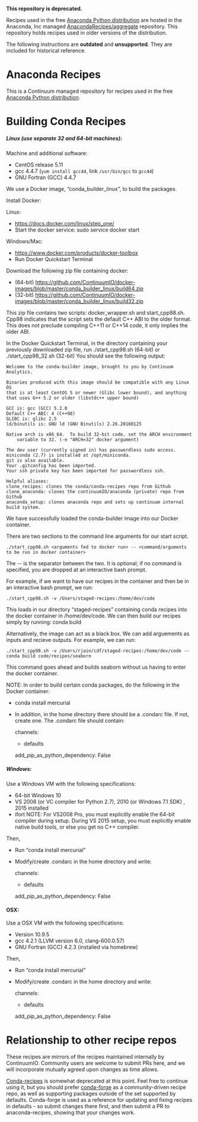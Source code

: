 **This repository is deprecated.**

Recipes used in the free 
[Anaconda Python distribution](https://www.continuum.io/downloads) are hosted 
in the Anaconda, Inc managed 
[AnacondaRecipes/aggregate](https://github.com/AnacondaRecipes/aggregate)
repository. This repository holds recipes used in older versions of the distribution.

The following instructions are **outdated** and **unsupported**. 
They are included for historical reference.

Anaconda Recipes
================

This is a Continuum managed repository for recipes used in the
free [Anaconda Python distribution](https://www.continuum.io/downloads).

Building Conda Recipes
================


##### Linux (use separate 32 and 64-bit machines):

Machine and additional software:
 * CentOS release 5.11 
 * gcc 4.4.7 (`yum install gcc44`, link `/usr/bin/gcc` to `gcc44`)
 * GNU Fortran (GCC) 4.4.7

We use a Docker image, “conda_builder_linux”, to build the packages.

Install Docker: 
 
 Linux: 
  * https://docs.docker.com/linux/step_one/ 
  * Start the docker service: sudo service docker start
 
Windows/Mac: 
  * https://www.docker.com/products/docker-toolbox
  * Run Docker Quickstart Terminal

Download the following zip file containing docker: 

 * (64-bit) https://github.com/ContinuumIO/docker-images/blob/master/conda_builder_linux/build64.zip
 * (32-bit) https://github.com/ContinuumIO/docker-images/blob/master/conda_builder_linux/build32.zip

This zip file contains two scripts: docker_wrapper.sh and start_cpp98.sh. Cpp98 indicates that the script sets the default C++ ABI to the older format. This does not preclude compiling C++11 or C++14 code, it only implies the older ABI.

In the Docker Quickstart Terminal, in the directory containing your previously downloaded zip file, run ./start_cpp98.sh (64-bit) or ./start_cpp98_32.sh (32-bit)
You should see the following output: 

    Welcome to the conda-builder image, brought to you by Continuum Analytics.

    Binaries produced with this image should be compatible with any Linux OS
    that is at least CentOS 5 or newer (Glibc lower bound), and anything 
    that uses G++ 5.2 or older (libstdc++ upper bound)

    GCC is: gcc (GCC) 5.2.0
    Default C++ ABI: 4 (C++98)
    GLIBC is: glibc 2.5
    ld/binutils is: GNU ld (GNU Binutils) 2.26.20160125

    Native arch is x86_64.  To build 32-bit code, set the ARCH environment
        variable to 32. (-e "ARCH=32" docker argument)

    The dev user (currently signed in) has passwordless sudo access.
    miniconda (2.7) is installed at /opt/miniconda.
    git is also available.
    Your .gitconfig has been imported.
    Your ssh private key has been imported for passwordless ssh.

    Helpful aliases:
    clone_recipes: clones the conda/conda-recipes repo from Github
    clone_anaconda: clones the continuumIO/anaconda (private) repo from Github
    anaconda_setup: clones anaconda repo and sets up continuum internal build system.

We have successfully loaded the conda-builder image into our Docker container. 

There are two sections to the command line arguments for our start script. 

    ./start_cpp98.sh <arguments fed to docker run> -- <command/arguments to be run in docker container>

The -- is the separator between the two. It is optional; if no command is specified, you are dropped at an interactive bash prompt.

For example, if we want to have our recipes in the container and then be in an interactive bash prompt, we run: 

    ./start_cpp98.sh -v /Users/staged-recipes:/home/dev/code

This loads in our directory “staged-recipes” containing conda recipes into the docker container in /home/dev/code. We can then build our recipes simply by running: conda build <conda package> 

Alternatively, the image can act as a black box. We can add arguements as inputs and recieve outputs.
For example, we can run: 

    ./start_cpp98.sh -v /Users/rjain/cdf/staged-recipes:/home/dev/code -- conda build code/recipes/seaborn

This command goes ahead and builds seaborn without us having to enter the docker container. 

NOTE: In order to build certain conda packages, do the following in the Docker container: 
 * conda install mercurial
 * In addition, in the home directory there should be a .condarc file. If not, create one. The .condarc file should contain: 

    channels:
    - defaults
    
   add_pip_as_python_dependency: False

##### Windows: 

Use a Windows VM with the following specifications: 

  * 64-bit Windows 10
  * VS 2008 (or VC compiler for Python 2.7), 2010 (or Windows 7.1 SDK) , 2015 installed
  * ifort
  NOTE: For VS2008 Pro, you must explicitly enable the 64-bit compiler during setup. During VS 2015 setup, you must explicitly enable native build tools, or else you get no C++ compiler.

Then,
 * Run “conda install mercurial”
 * Modify/create .condarc in the home directory and write: 
 
    channels:
    - defaults
   
   add_pip_as_python_dependency: False

#### OSX:

Use a OSX VM with the following specifications: 
  * Version 10.9.5
  * gcc 4.2.1 (LLVM version 6.0, clang-600.0.57)
  * GNU Fortran (GCC) 4.2.3 (installed via homebrew)

Then, 
 * Run “conda install mercurial”
 * Modify/create .condarc in the home directory and write: 
 
    channels:
    - defaults
    
    add_pip_as_python_dependency: False


Relationship to other recipe repos
==================================

These recipes are mirrors of the recipes maintained internally by ContinuumIO.  Community users are welcome to submit PRs here, and we will incorporate mutually agreed upon changes as time allows.

<a href="https://github.com/conda/conda-recipes">Conda-recipes</a> is somewhat deprecated at this point.  Feel free to continue using it, but you should prefer <a href="https://github.com/conda-forge">conda-forge</a> as a community-driven recipe repo, as well as supporting packages outside of the set supported by defaults.  Conda-forge is used as a reference for updating and fixing recipes in defaults - so submit changes there first, and then submit a PR to anaconda-recipes, showing that your changes work.
